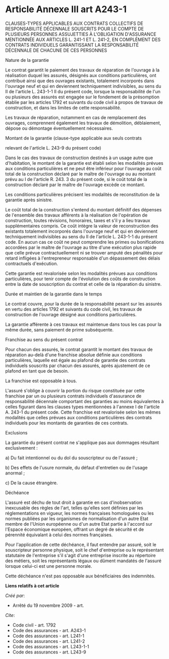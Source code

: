 # Article Annexe III art A243-1

CLAUSES-TYPES APPLICABLES AUX CONTRATS COLLECTIFS DE RESPONSABILITÉ DÉCENNALE SOUSCRITS POUR LE COMPTE DE PLUSIEURS PERSONNES
ASSUJETTIES À L'OBLIGATION D'ASSURANCE MENTIONNÉE AUX ARTICLES L. 241-1 ET L. 241-2, EN COMPLÉMENT DES CONTRATS INDIVIDUELS
GARANTISSANT LA RESPONSABILITÉ DÉCENNALE DE CHACUNE DE CES PERSONNES 

Nature de la garantie 

Le contrat garantit le paiement des travaux de réparation de l'ouvrage à la réalisation duquel les assurés, désignés aux
conditions particulières, ont contribué ainsi que des ouvrages existants, totalement incorporés dans l'ouvrage neuf et qui en
deviennent techniquement indivisibles, au sens du II de l'article L. 243-1-1 II du présent code, lorsque la responsabilité de
l'un ou plusieurs des assurés est engagée sur le fondement de la présomption établie par les articles 1792 et suivants du
code civil à propos de travaux de construction, et dans les limites de cette responsabilité. 

Les travaux de réparation, notamment en cas de remplacement des ouvrages, comprennent également les travaux de démolition,
déblaiement, dépose ou démontage éventuellement nécessaires. 

Montant de la garantie (clause-type applicable aux seuls contrats 

relevant de l'article L. 243-9 du présent code) 

Dans le cas des travaux de construction destinés à un usage autre que d'habitation, le montant de la garantie est établi
selon les modalités prévues aux conditions particulières et ne peut être inférieur pour l'ouvrage au coût total de la
construction déclaré par le maître de l'ouvrage ou au montant prévu au I de l'article R. 243. 3 du présent code, si le coût
total de la construction déclaré par le maître de l'ouvrage excède ce montant. 

Les conditions particulières précisent les modalités de reconstitution de la garantie après sinistre. 

Le coût total de la construction s'entend du montant définitif des dépenses de l'ensemble des travaux afférents à la
réalisation de l'opération de construction, toutes révisions, honoraires, taxes et s'il y a lieu travaux supplémentaires
compris. Ce coût intègre la valeur de reconstruction des existants totalement incorporés dans l'ouvrage neuf et qui en
deviennent techniquement indivisibles au sens du II de l'article L. 243-1-1 du présent code. En aucun cas ce coût ne peut
comprendre les primes ou bonifications accordées par le maître de l'ouvrage au titre d'une exécution plus rapide que celle
prévue contractuellement ni se trouver amputé des pénalités pour retard infligées à l'entrepreneur responsable d'un
dépassement des délais contractuels d'exécution. 

Cette garantie est revalorisée selon les modalités prévues aux conditions particulières, pour tenir compte de l'évolution des
coûts de construction entre la date de souscription du contrat et celle de la réparation du sinistre. 

Durée et maintien de la garantie dans le temps 

Le contrat couvre, pour la durée de la responsabilité pesant sur les assurés en vertu des articles 1792 et suivants du code
civil, les travaux de construction de l'ouvrage désigné aux conditions particulières. 

La garantie afférente à ces travaux est maintenue dans tous les cas pour la même durée, sans paiement de prime subséquente. 

Franchise au sens du présent contrat 

Pour chacun des assurés, le contrat garantit le montant des travaux de réparation au-delà d'une franchise absolue définie aux
conditions particulières, laquelle est égale au plafond de garantie des contrats individuels souscrits par chacun des
assurés, après ajustement de ce plafond en tant que de besoin. 

La franchise est opposable à tous.

L'assuré s'oblige à couvrir la portion du risque constituée par cette franchise par un ou plusieurs contrats individuels
d'assurance de responsabilité décennale comportant des garanties au moins équivalentes à celles figurant dans les clauses
types mentionnées à l'annexe I de l'article A. 243-1 du présent code. Cette franchise est revalorisée selon les mêmes
modalités que celles prévues aux conditions particulières des contrats individuels pour les montants de garanties de ces
contrats. 

Exclusions 

La garantie du présent contrat ne s'applique pas aux dommages résultant exclusivement : 

a) Du fait intentionnel ou du dol du souscripteur ou de l'assuré ; 

b) Des effets de l'usure normale, du défaut d'entretien ou de l'usage anormal ; 

c) De la cause étrangère. 

Déchéance 

L'assuré est déchu de tout droit à garantie en cas d'inobservation inexcusable des règles de l'art, telles qu'elles sont
définies par les réglementations en vigueur, les normes françaises homologuées ou les normes publiées par les organismes de
normalisation d'un autre Etat membre de l'Union européenne ou d'un autre Etat partie à l'accord sur l'Espace économique
européen, offrant un degré de sécurité et de pérennité équivalant à celui des normes françaises. 

Pour l'application de cette déchéance, il faut entendre par assuré, soit le souscripteur personne physique, soit le chef
d'entreprise ou le représentant statutaire de l'entreprise s'il s'agit d'une entreprise inscrite au répertoire des métiers,
soit les représentants légaux ou dûment mandatés de l'assuré lorsque celui-ci est une personne morale. 

Cette déchéance n'est pas opposable aux bénéficiaires des indemnités.

**Liens relatifs à cet article**

_Créé par_:

  - Arrêté du 19 novembre 2009 - art.

_Cite_:

  - Code civil - art. 1792
  - Code des assurances - art. A243-1
  - Code des assurances - art. L241-1
  - Code des assurances - art. L241-2
  - Code des assurances - art. L243-1-1
  - Code des assurances - art. L243-9
